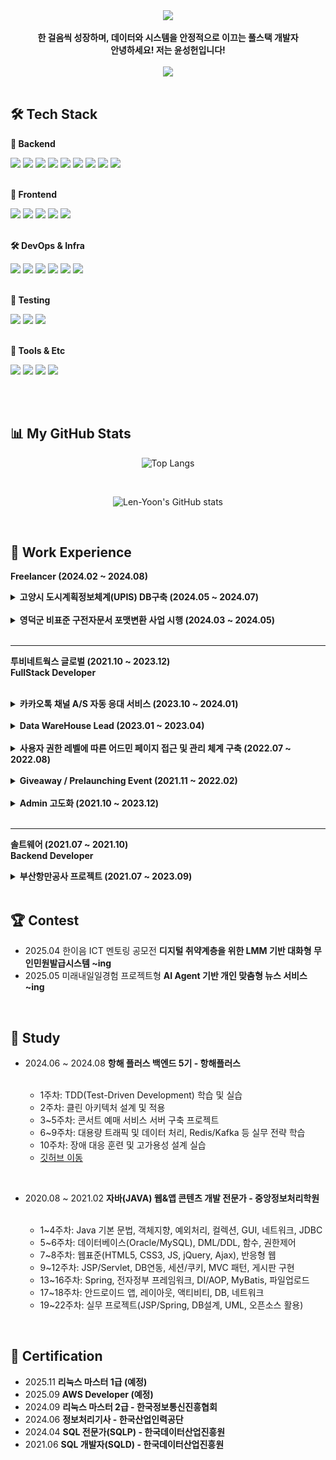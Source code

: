 <div align="center"> 
  <img src="https://github.com/user-attachments/assets/b73ce838-f9e9-4c2e-bfdb-c38670fb58dd" />
</div>
<br>

<div font_size: 2erm, align="center"> 
    <b>한 걸음씩 성장하며, 데이터와 시스템을 안정적으로 이끄는 풀스택 개발자 <br>
    안녕하세요! 저는 윤성헌입니다! </b>
</div> 

<br>

<div align="center">
  <a href="https://velog.io/@mabest123/posts">
  <img src="https://img.shields.io/badge/Velog-90ee90?style=for-the-badge&logo=velog&logoColor=black">
  </a>
</div>

<br>

## 🛠 Tech Stack

**🔧 Backend** 

<div>
<img src="https://img.shields.io/badge/Java-007396?style=for-the-badge&logo=openjdk&logoColor=white">
<img src="https://img.shields.io/badge/Python-3776AB?style=for-the-badge&logo=python&logoColor=white">
<img src="https://img.shields.io/badge/C-00599C?style=for-the-badge&logo=c&logoColor=white">
<img src="https://img.shields.io/badge/PHP-777BB4?style=for-the-badge&logo=php&logoColor=white">
<img src="https://img.shields.io/badge/SpringBoot-6DB33F?style=for-the-badge&logo=springboot&logoColor=white">  
<img src="https://img.shields.io/badge/Oracle-F80000?style=for-the-badge&logo=oracle&logoColor=white">
<img src="https://img.shields.io/badge/MySQL-4479A1?style=for-the-badge&logo=mysql&logoColor=white">
<img src="https://img.shields.io/badge/JPA-FF6F00?style=for-the-badge&logo=jpa&logoColor=white">
<img src="https://img.shields.io/badge/MyBatis-6DB33F?style=for-the-badge&logo=mybatis&logoColor=white">
</div>

<br>

**🎨 Frontend**

<div>
<img src="https://img.shields.io/badge/JavaScript-F7DF1E?style=for-the-badge&logo=javascript&logoColor=white">
<img src="https://img.shields.io/badge/React-61DAFB?style=for-the-badge&logo=react&logoColor=white">
<img src="https://img.shields.io/badge/jQuery-0769AD?style=for-the-badge&logo=jquery&logoColor=white">
<img src="https://img.shields.io/badge/HTML5-E34F26?style=for-the-badge&logo=html5&logoColor=white">
<img src="https://img.shields.io/badge/CSS3-1572B6?style=for-the-badge&logo=css3&logoColor=white">
</div>

<br>

**🛠️ DevOps & Infra**

<div>
<img src="https://img.shields.io/badge/Docker-2496ED?style=for-the-badge&logo=docker&logoColor=white">
<img src="https://img.shields.io/badge/GitHub-181717?style=for-the-badge&logo=github&logoColor=white">
<img src="https://img.shields.io/badge/Grafana-F46800?style=for-the-badge&logo=grafana&logoColor=white">
<img src="https://img.shields.io/badge/InfluxDB-22ADF6?style=for-the-badge&logo=influxdb&logoColor=white">
<img src="https://img.shields.io/badge/Apache Kafka-black?style=for-the-badge&logo=apachekafka&logoColor=white"> 
<img src="https://img.shields.io/badge/Redis-DC382D?style=for-the-badge&logo=redis&logoColor=white">
</div>

<br>

**🧪 Testing**

<div>
<img src="https://img.shields.io/badge/JUnit5-FF1439?style=for-the-badge&logo=junit5&logoColor=white">
<img src="https://img.shields.io/badge/Mockito-9ACD32?style=for-the-badge&logo=mockito&logoColor=white">
<img src="https://img.shields.io/badge/K6-7F52FF?style=for-the-badge&logo=k6&logoColor=white">
</div>

<br>

**🍬 Tools & Etc**

<div>
<img src="https://img.shields.io/badge/Git-F05032?style=for-the-badge&logo=git&logoColor=white">
<img src="https://img.shields.io/badge/SVN-809CC9?style=for-the-badge&logo=subversion&logoColor=white">
<img src="https://img.shields.io/badge/FIGMA-black?style=for-the-badge&logo=figma&logoColor=white">
<img src="https://img.shields.io/badge/LINUX-yellow?style=for-the-badge&logo=linux&logoColor=white">
</div>
</div>

<br><br>

## 📊 My GitHub Stats
<div align="center">
  
  ![Top Langs](https://github-readme-stats.vercel.app/api/top-langs/?username=Len-Yoon&layout=compact&theme=cobalt)

  <br>
  
  ![Len-Yoon's GitHub stats](https://github-readme-stats.vercel.app/api?username=Len-Yoon&show_icons=true&theme=cobalt)
  
  
</div>

<br>

## 🏢 Work Experience

<b>Freelancer (2024.02 ~ 2024.08)</b>

<details>
  <summary><b>고양시 도시계획정보체계(UPIS) DB구축 (2024.05 ~ 2024.07)</b></summary>

<br>

<b>Decription</b> <br>
- 기존 데이터베이스를 분석하고 표준화하며, 새로운 데이터 구조로 재구성하는 작업을 수행<br><br>

<b>Tech Stack</b> <br>
- Java8, 전자정부 표준프레임워크, MyBatis, Oracle <br><br>

<b>What was difficult</b> <br>
- 기존 데이터가 여러 형식으로 혼재되어 있어 모든 데이터의 구조를 표준화하고 정합성 검증하는데 힘들었음 <br><br>

<b>What I learned</b> <br>
- 데이터 표준화의 중요성을 실감했고, 체계적인 DB 설계와 관리 역량을 키울 수 있었음
</details>

<br>

<details>
  <summary><b>영덕군 비표준 구전자문서 포맷변환 사업 시행 (2024.03 ~ 2024.05) </b></summary>

<br>
  
  <b>Decription</b> <br>
- 변환된 전자문서의 효율적인 관리와 시스템 간 연계를 위해 API 구축 및 변환 시스템과 기록관리시스템(RMS) 간의 자동화된 데이터 이관, 실시간 상태 모니터링, 변환 요청 및 결과 조회 등 다양한 기능 구현 <br><br>

<b>Tech Stack</b> <br>
- Java8, 전자정부 표준프레임워크, MyBatis, Oracle, HTML5, CSS3  <br><br>

<b>What was difficult</b> <br>
- 비표준 문서 포맷이 다양하고 구조가 복잡해서 변환 과정에서 예상치 못한 오류가 자주 발생했음 <br><br>

<b>What I learned</b> <br>
- 비표준 데이터를 표준화하는 실무 경험을 쌓았고, 시스템 연계와 협업의 중요성을 깊이 느낌

</details>

 <br>


<hr>

<b> 투비네트웍스 글로벌 (2021.10 ~ 2023.12) <br>
FullStack Developer </b> <br>
<br>

<details>
  <summary><b>카카오톡 채널 A/S 자동 응대 서비스 (2023.10 ~ 2024.01) </b></summary>

  <br>

  <b>Decription</b> <br>
- 카카오톡 채널 AI 학습 및 DB 연동으로 A/S 문의 자동화, 제품 A/S·배송 진행 상황 실시간 안내 <br><br>

<b>Tech Stack</b> <br>
- Java17, PHP, HTML/CSS, JavaScript <br><br>

<b>What was difficult</b> <br>
- 다양한 제품군과 복잡한 게임 호환성 정보를 체계적으로 정리하고, PHP를 이용 사용자 친화적으로 UI/UX 설계하는 데 시간과 노력이 많이 들었음 <br><br>

<b>What I learned</b> <br>
- PHP를 활용해 효율적으로 기능을 구현할 수 있었고, 사용자 중심의 UI/UX 설계가 사이트 완성도와 만족도를 높이는 데 결정적임을 다시 한 번 느낌
</details>
 
<br>

<details>
  <summary><b>Data WareHouse Lead (2023.01 ~ 2023.04)</b></summary>

  <br>

<b>Description</b> <br>
- ERP 고도화 위한 DW 구축, 데이터 정규화/비정규화, 쿼리 최적화, 외부 API·Line 알림 연동, 데이터 시각화 <br><br>

<b>Tech Stack</b> <br>
- Java17, SpringBoot, MySQL, JPA, React, SVN <br><br>

<b>What was difficult</b> <br>
- 방대한 데이터 구조 변경, 쿼리 최적화와 데이터 정합성 유지, 외부 API 연동 이슈 해결이 어려웠음 <br><br>

<b>What I learned</b> <br>
- 대용량 데이터 처리와 성능 최적화의 중요성, 데이터 기반 의사결정의 가치를 체감함
</details>

<br>

<details>
  <summary><b>사용자 권한 레벨에 따른 어드민 페이지 접근 및 관리 체계 구축 (2022.07 ~ 2022.08)</b></summary>

  <br>

<b>Description</b> <br>
- 역할별 권한 분리, 데이터 접근 제어, 휴가·서류 승인 등 어드민 업무 권한 세분화<br><br>

<b>Tech Stack</b> <br>
- Java8, Springboot, MySQL, jQuery, Mybatis, SVN <br><br>

<b>What was difficult</b> <br>
- 복잡한 권한 설계와 예외처리, 권한별 데이터 범위 제어 로직 구현에 어려웠음 <br><br>

<b>What I learned</b> <br>
- 체계적인 권한 관리가 보안과 효율 모두에 필수적임을 실감, 실무에 적용할 수 있는 설계 경험을 쌓음
</details>

<br>

<details>
  <summary><b>Giveaway / Prelaunching Event (2021.11 ~ 2022.02)</b></summary>

  <br>

<b>Description</b> <br>

- 이벤트 시스템 기획·개발·운영, 어드민 연동, 데이터 분석·시각화, 알람 기능, 매출 300% 성장 기여<br><br>

<b>Tech Stack</b> <br>
- WordPress(PHP), MySQL, MyBatis, HTML/CSS, SVN <br><br>

<b>What was difficult</b> <br>
- 모든 개발을 혼자 담당하며 기획, 개발, 운영, 유지보수까지 전 과정 책임져야 해 부담이 컸음 <br><br>

<b>What I learned</b> <br>
- 전체 개발 프로세스를 직접 경험하며 책임감과 문제 해결 능력, 데이터 기반 마케팅의 효과를 배움
</details>

<br>

<details>
  <summary><b>Admin 고도화 (2021.10 ~ 2023.12)</b></summary>

  <br>

<b>Description</b> <br>

- 엑셀 루틴 Rest API 자동화, 코드 모듈화, 권한 관리, SHA-256 암호화, 업무 효율 60%↑<br><br>

<b>Tech Stack</b> <br>
- Java8, Springboot, MySQL, jQuery, Mybatis, SVN <br><br>

<b>What was difficult</b> <br>
- 기존 복잡한 코드 리팩토링과 자동화 시스템 전환 과정에서 레거시 이슈와 사용자 저항이 있었음 <br><br>

<b>What I learned</b> <br>
- 자동화와 코드 개선의 중요성, 사용자 피드백 반영의 필요성, 보안 강화의 실질적 효과를 경험함
</details>

 <br>

<hr>

<b> 솔트웨어 (2021.07 ~ 2021.10) </b> 
<br>
<b> Backend Developer </b>
<br>

<details>
  <summary><b>부산항만공사 프로젝트 (2021.07 ~ 2023.09)</b></summary>

  <br>

  <b>Description</b> <br>
- Rest API 기반 주차 관리 시스템, 비품 관리 시스템 개발 <br><br>

<b>Tech Stack</b> <br>
- Java8, Springboot, MySQL, iBatis, Git <br><br>

<b>What was difficult</b> <br>
- 공공기관 표준 준수와 다양한 이해관계자 요구사항 반영, 시스템 연동 테스트 과정에서의 복잡성을 경험함 <br><br>

<b>What I learned</b> <br>
- 공공 SI 프로젝트의 체계적 프로세스 경험, API 설계와 협업의 중요성, 실무에서의 요구사항 분석 역량 강화함

</details>



<br>

## 🏆 Contest
- 2025.04 한이음 ICT 멘토링 공모전 <b>디지털 취약계층을 위한 LMM 기반 대화형 무인민원발급시스템 ~ing</b>
- 2025.05 미래내일일경험 프로젝트형 <b> AI Agent 기반 개인 맞춤형 뉴스 서비스 ~ing </b>

<br>

## 📖 Study
- 2024.06 ~ 2024.08 <b>항해 플러스 백엔드 5기 - 항해플러스 </b>

  <br>
  
  - 1주차: TDD(Test-Driven Development) 학습 및 실습 
  - 2주차: 클린 아키텍처 설계 및 적용 
  - 3~5주차: 콘서트 예매 서비스 서버 구축 프로젝트 
  - 6~9주차: 대용량 트래픽 및 데이터 처리, Redis/Kafka 등 실무 전략 학습 
  - 10주차: 장애 대응 훈련 및 고가용성 설계 실습
  - <a href="https://github.com/Len-Yoon/hhplus_concert_service">깃허브 이동</a>
  
<br>

- 2020.08 ~ 2021.02 <b>자바(JAVA) 웹&앱 콘텐츠 개발 전문가 - 중앙정보처리학원 </b>

  <br>
  
  - 1~4주차: Java 기본 문법, 객체지향, 예외처리, 컬렉션, GUI, 네트워크, JDBC <br>
  - 5~6주차: 데이터베이스(Oracle/MySQL), DML/DDL, 함수, 권한제어 <br>
  - 7~8주차: 웹표준(HTML5, CSS3, JS, jQuery, Ajax), 반응형 웹 <br>
  - 9~12주차: JSP/Servlet, DB연동, 세션/쿠키, MVC 패턴, 게시판 구현 <br>
  - 13~16주차: Spring, 전자정부 프레임워크, DI/AOP, MyBatis, 파일업로드 <br>
  - 17~18주차: 안드로이드 앱, 레이아웃, 액티비티, DB, 네트워크 <br>
  - 19~22주차: 실무 프로젝트(JSP/Spring, DB설계, UML, 오픈소스 활용) 

<br>

 ## 📒 Certification
 - 2025.11 <b> 리눅스 마스터 1급 (예정) </b> <br>
 - 2025.09 <b> AWS Developer (예정)</b><br>
 - 2024.09 <b>리눅스 마스터 2급 - 한국정보통신진흥협회</b> <br>
 - 2024.06 <b>정보처리기사 - 한국산업인력공단</b> <br>
 - 2024.04 <b>SQL 전문가(SQLP) - 한국데이터산업진흥원</b> <br>
 - 2021.06 <b>SQL 개발자(SQLD) - 한국데이터산업진흥원</b> <br>





